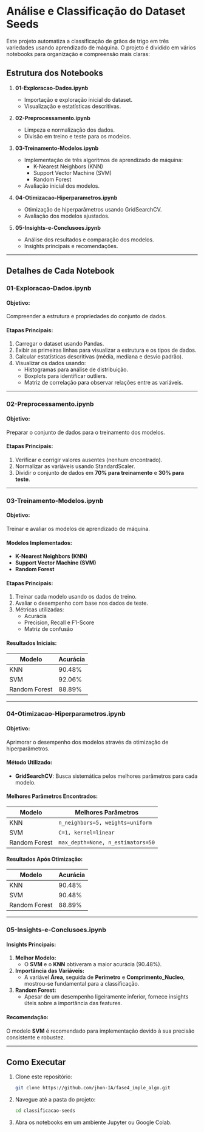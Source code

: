 # Análise e Classificação do Dataset Seeds

Este projeto automatiza a classificação de grãos de trigo em três variedades usando aprendizado de máquina. O projeto é dividido em vários notebooks para organização e compreensão mais claras:

## Estrutura dos Notebooks

1. **01-Exploracao-Dados.ipynb**
   - Importação e exploração inicial do dataset.
   - Visualização e estatísticas descritivas.

2. **02-Preprocessamento.ipynb**
   - Limpeza e normalização dos dados.
   - Divisão em treino e teste para os modelos.

3. **03-Treinamento-Modelos.ipynb**
   - Implementação de três algoritmos de aprendizado de máquina:
     - K-Nearest Neighbors (KNN)
     - Support Vector Machine (SVM)
     - Random Forest
   - Avaliação inicial dos modelos.

4. **04-Otimizacao-Hiperparametros.ipynb**
   - Otimização de hiperparâmetros usando GridSearchCV.
   - Avaliação dos modelos ajustados.

5. **05-Insights-e-Conclusoes.ipynb**
   - Análise dos resultados e comparação dos modelos.
   - Insights principais e recomendações.

---

## Detalhes de Cada Notebook

### 01-Exploracao-Dados.ipynb

#### Objetivo:
Compreender a estrutura e propriedades do conjunto de dados.

#### Etapas Principais:
1. Carregar o dataset usando Pandas.
2. Exibir as primeiras linhas para visualizar a estrutura e os tipos de dados.
3. Calcular estatísticas descritivas (média, mediana e desvio padrão).
4. Visualizar os dados usando:
   - Histogramas para análise de distribuição.
   - Boxplots para identificar outliers.
   - Matriz de correlação para observar relações entre as variáveis.

---

### 02-Preprocessamento.ipynb

#### Objetivo:
Preparar o conjunto de dados para o treinamento dos modelos.

#### Etapas Principais:
1. Verificar e corrigir valores ausentes (nenhum encontrado).
2. Normalizar as variáveis usando StandardScaler.
3. Dividir o conjunto de dados em **70% para treinamento** e **30% para teste**.

---

### 03-Treinamento-Modelos.ipynb

#### Objetivo:
Treinar e avaliar os modelos de aprendizado de máquina.

#### Modelos Implementados:
- **K-Nearest Neighbors (KNN)**
- **Support Vector Machine (SVM)**
- **Random Forest**

#### Etapas Principais:
1. Treinar cada modelo usando os dados de treino.
2. Avaliar o desempenho com base nos dados de teste.
3. Métricas utilizadas:
   - Acurácia
   - Precision, Recall e F1-Score
   - Matriz de confusão

#### Resultados Iniciais:
| Modelo          | Acurácia |
|-----------------|----------|
| KNN             | 90.48%   |
| SVM             | 92.06%   |
| Random Forest   | 88.89%   |

---

### 04-Otimizacao-Hiperparametros.ipynb

#### Objetivo:
Aprimorar o desempenho dos modelos através da otimização de hiperparâmetros.

#### Método Utilizado:
- **GridSearchCV**: Busca sistemática pelos melhores parâmetros para cada modelo.

#### Melhores Parâmetros Encontrados:
| Modelo         | Melhores Parâmetros                   |
|----------------|---------------------------------------|
| KNN            | `n_neighbors=5, weights=uniform`     |
| SVM            | `C=1, kernel=linear`                 |
| Random Forest  | `max_depth=None, n_estimators=50`    |

#### Resultados Após Otimização:
| Modelo          | Acurácia |
|-----------------|----------|
| KNN             | 90.48%   |
| SVM             | 90.48%   |
| Random Forest   | 88.89%   |

---

### 05-Insights-e-Conclusoes.ipynb

#### Insights Principais:
1. **Melhor Modelo:**
   - O **SVM** e o **KNN** obtiveram a maior acurácia (90.48%).
2. **Importância das Variáveis:**
   - A variável **Área**, seguida de **Perímetro** e **Comprimento_Nucleo**, mostrou-se fundamental para a classificação.
3. **Random Forest:**
   - Apesar de um desempenho ligeiramente inferior, fornece insights úteis sobre a importância das features.

#### Recomendação:
O modelo **SVM** é recomendado para implementação devido à sua precisão consistente e robustez.

---

## Como Executar

1. Clone este repositório:
   ```bash
   git clone https://github.com/jhon-IA/fase4_imple_algo.git
   ```
2. Navegue até a pasta do projeto:
   ```bash
   cd classificacao-seeds
   ```
3. Abra os notebooks em um ambiente Jupyter ou Google Colab.


